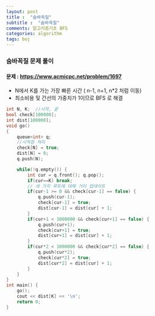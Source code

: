 ```yaml
---
layout: post
title :  "숨바꼭질"
subtitle :  "숨바꼭질"
comments: 알고리즘기초 BFS
categories: algorithm
tags: boj
---
```


### 숨바꼭질 문제 풀이
#### 문제 : https://www.acmicpc.net/problem/1697

- N에서 K를 가는 가장 빠른 시간 ( n-1, n+1, n*2 처럼 이동)
- 최소비용 및 간선의 가중치가 1이므로  BFS 로 해결

```C++
int N, K;  //시작, 끝
bool check[100000];
int dist[100000];
void go() 
{
    queue<int> q;
    //시작점 처리
    check[N] = true;    
    dist[N] = 0;
    q.push(N);

    while(!q.empty()) {
        int cur = q.front(); q.pop();
        if(cur==K) break;
        // 세 가지 루트에 대해 거리 업데이트
        if(cur-1 >= 0 && check[cur-1] == false) {
            q.push(cur-1);
            check[cur-1] = true;
            dist[cur-1] = dist[cur] + 1;
        }
        if(cur+1 < 1000000 && check[cur+1] == false) {
            q.push(cur+1);
            check[cur+1] = true;
            dist[cur+1] = dist[cur] + 1;
        }
        if(cur*2 < 1000000 && check[cur*2] == false) {
            q.push(cur*2);
            check[cur*2] = true;
            dist[cur*2] = dist[cur] + 1;
        }
    }
}
int main() {
    go();
    cout << dist[K] << '\n';
    return 0;
}
```

